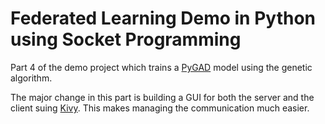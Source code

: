# Federated Learning Demo in Python using Socket Programming

Part 4 of the demo project which trains a [PyGAD](https://pygad.readthedocs.io) model using the genetic algorithm. 

The major change in this part is building a GUI for both the server and the client suing [Kivy](https://kivy.org). This makes managing the communication much easier. 